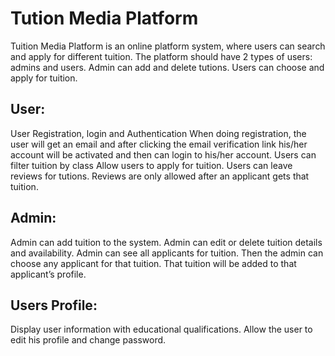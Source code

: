 # Tution Media Platform

Tuition Media Platform is an online platform system, where users can search and apply for different tuition. The platform should have 2 types of users: admins and users. 
Admin can add and delete tutions. Users can choose and apply for tuition.


## User: 
User Registration, login and Authentication
When doing registration, the user will get an email and after clicking the email verification link his/her account will be activated and then can login to his/her account.
Users can filter tuition by class
Allow users to apply for tuition.
Users can leave reviews for tutions.
Reviews are only allowed after an applicant gets that tuition.

## Admin:
Admin can add tuition to the system.
Admin can edit or delete tuition details and availability.
Admin can see all applicants for tuition. Then the admin can choose any applicant for that tuition. That tuition will be added to that applicant’s profile.

## Users Profile: 
Display user information with educational qualifications.
Allow the user to edit his profile and change password.







